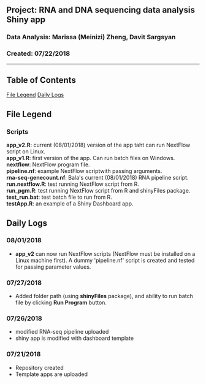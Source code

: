 ##  Project: RNA and DNA sequencing data analysis Shiny app
### Data Analysis: Marissa (Meinizi) Zheng, Davit Sargsyan 
### Created: 07/22/2018 

---    

## Table of Contents
[File Legend](#leg)
[Daily Logs](#logs)  

## File Legend<a name="files"></a>
### Scripts
**app_v2.R**: current (08/01/2018) version of the app taht can run NextFlow script on Linux.    
**app_v1.R**: first version of the app. Can run batch files on Windows.    
**nextflow**: NextFlow program file.    
**pipeline.nf**: example NextFlow scriptwith passing arguments.    
**rna-seq-genecount.nf**: Bala's current (08/01/2018)  RNA pipeline script.    
**run.nextflow.R**: test running NextFlow script from R.     
**run_pgm.R**: test running NextFlow script from R and shinyFiles package.    
**test_run.bat**: test batch file to run from R.    
**testApp.R**: an example  of a Shiny Dashboard app.  

## Daily Logs<a name="logs"></a>
### 08/01/2018
* **app_v2** can now run NextFlow scripts (NextFlow must be installed on a Linux machine first). A dummy 'pipeline.nf' script is created and tested for passing parameter values.

### 07/27/2018
* Added folder path (using **shinyFiles** package), and ability to run batch file by clicking **Run Program** button.

### 07/26/2018
* modified RNA-seq pipeline uploaded        
* shiny app is modified with dashboard template     

### 07/21/2018
* Repository created       
* Template apps are uploaded    